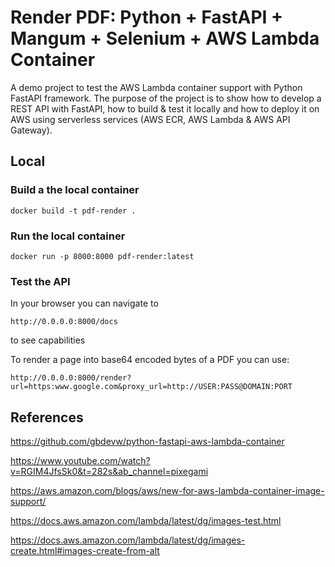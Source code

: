 # Render PDF: Python + FastAPI + Mangum + Selenium + AWS Lambda Container

A demo project to test the AWS Lambda container support with Python FastAPI framework. The purpose of the project is to show how to develop a REST API with FastAPI, how to build & test it locally and how to deploy it on AWS using serverless services (AWS ECR, AWS Lambda & AWS API Gateway).

## Local

### Build a the local container

```
docker build -t pdf-render . 
```

### Run the local container
```
docker run -p 8000:8000 pdf-render:latest
```

### Test the API
In your browser you can navigate to 
```
http://0.0.0.0:8000/docs
```
to see capabilities

To render a page into base64 encoded bytes of a PDF you can use:
```
http://0.0.0.0:8000/render?url=https:www.google.com&proxy_url=http://USER:PASS@DOMAIN:PORT
```

## References

https://github.com/gbdevw/python-fastapi-aws-lambda-container 

https://www.youtube.com/watch?v=RGIM4JfsSk0&t=282s&ab_channel=pixegami

https://aws.amazon.com/blogs/aws/new-for-aws-lambda-container-image-support/

https://docs.aws.amazon.com/lambda/latest/dg/images-test.html

https://docs.aws.amazon.com/lambda/latest/dg/images-create.html#images-create-from-alt
